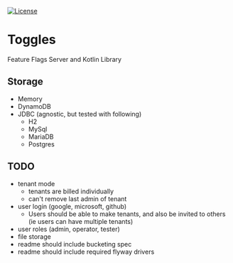 [![License](https://img.shields.io/badge/License-Apache_2.0-blue.svg)](https://opensource.org/licenses/Apache-2.0)

# Toggles

Feature Flags Server and Kotlin Library

## Storage
- Memory
- DynamoDB
- JDBC (agnostic, but tested with following)
  - H2
  - MySql
  - MariaDB
  - Postgres

## TODO
- tenant mode
  - tenants are billed individually
  - can't remove last admin of tenant
- user login (google, microsoft, github)
  - Users should be able to make tenants, and also be invited to others (ie users can have multiple tenants)
- user roles (admin, operator, tester)
- file storage
- readme should include bucketing spec
- readme should include required flyway drivers
